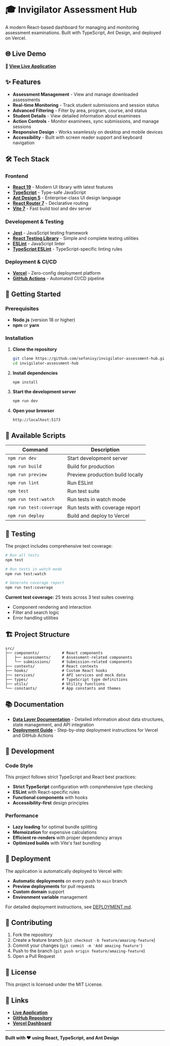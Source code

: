 # 🎓 Invigilator Assessment Hub

A modern React-based dashboard for managing and monitoring assessment examinations. Built with TypeScript, Ant Design, and deployed on Vercel.

## 🌐 Live Demo

**🚀 [View Live Application](https://invigilator-assessment-q9rxg5ty7-yehualashets-projects.vercel.app)**

## ✨ Features

- **Assessment Management** - View and manage downloaded assessments
- **Real-time Monitoring** - Track student submissions and session status
- **Advanced Filtering** - Filter by area, program, course, and status
- **Student Details** - View detailed information about examinees
- **Action Controls** - Monitor examinees, sync submissions, and manage sessions
- **Responsive Design** - Works seamlessly on desktop and mobile devices
- **Accessibility** - Built with screen reader support and keyboard navigation

## 🛠️ Tech Stack

### Frontend
- **[React 19](https://react.dev/)** - Modern UI library with latest features
- **[TypeScript](https://www.typescriptlang.org/)** - Type-safe JavaScript
- **[Ant Design 5](https://ant.design/)** - Enterprise-class UI design language
- **[React Router 7](https://reactrouter.com/)** - Declarative routing
- **[Vite 7](https://vitejs.dev/)** - Fast build tool and dev server

### Development & Testing
- **[Jest](https://jestjs.io/)** - JavaScript testing framework
- **[React Testing Library](https://testing-library.com/react)** - Simple and complete testing utilities
- **[ESLint](https://eslint.org/)** - JavaScript linter
- **[TypeScript ESLint](https://typescript-eslint.io/)** - TypeScript-specific linting rules

### Deployment & CI/CD
- **[Vercel](https://vercel.com/)** - Zero-config deployment platform
- **[GitHub Actions](https://github.com/features/actions)** - Automated CI/CD pipeline

## 🚀 Getting Started

### Prerequisites

- **Node.js** (version 18 or higher)
- **npm** or **yarn**

### Installation

1. **Clone the repository**
   ```bash
   git clone https://github.com/sefonixy/invigilator-assessment-hub.git
   cd invigilator-assessment-hub
   ```

2. **Install dependencies**
   ```bash
   npm install
   ```

3. **Start the development server**
   ```bash
   npm run dev
   ```

4. **Open your browser**
   ```
   http://localhost:5173
   ```

## 📜 Available Scripts

| Command | Description |
|---------|-------------|
| `npm run dev` | Start development server |
| `npm run build` | Build for production |
| `npm run preview` | Preview production build locally |
| `npm run lint` | Run ESLint |
| `npm test` | Run test suite |
| `npm run test:watch` | Run tests in watch mode |
| `npm run test:coverage` | Run tests with coverage report |
| `npm run deploy` | Build and deploy to Vercel |

## 🧪 Testing

The project includes comprehensive test coverage:

```bash
# Run all tests
npm test

# Run tests in watch mode
npm run test:watch

# Generate coverage report
npm run test:coverage
```

**Current test coverage:** 25 tests across 3 test suites covering:
- Component rendering and interaction
- Filter and search logic
- Error handling utilities

## 🏗️ Project Structure

```
src/
├── components/          # React components
│   ├── assessments/     # Assessment-related components
│   └── submissions/     # Submission-related components
├── contexts/            # React contexts
├── hooks/               # Custom React hooks
├── services/            # API services and mock data
├── types/               # TypeScript type definitions
├── utils/               # Utility functions
└── constants/           # App constants and themes
```

## 📚 Documentation

- **[Data Layer Documentation](./docs/data-layer-readme.md)** - Detailed information about data structures, state management, and API integration
- **[Deployment Guide](./DEPLOYMENT.md)** - Step-by-step deployment instructions for Vercel and GitHub Actions

## 🔧 Development

### Code Style

This project follows strict TypeScript and React best practices:
- **Strict TypeScript** configuration with comprehensive type checking
- **ESLint** with React-specific rules
- **Functional components** with hooks
- **Accessibility-first** design principles

### Performance

- **Lazy loading** for optimal bundle splitting
- **Memoization** for expensive calculations
- **Efficient re-renders** with proper dependency arrays
- **Optimized builds** with Vite's fast bundling

## 🚀 Deployment

The application is automatically deployed to Vercel with:

- **Automatic deployments** on every push to `main` branch
- **Preview deployments** for pull requests
- **Custom domain** support
- **Environment variable** management

For detailed deployment instructions, see [DEPLOYMENT.md](./DEPLOYMENT.md).

## 🤝 Contributing

1. Fork the repository
2. Create a feature branch (`git checkout -b feature/amazing-feature`)
3. Commit your changes (`git commit -m 'Add amazing feature'`)
4. Push to the branch (`git push origin feature/amazing-feature`)
5. Open a Pull Request

## 📝 License

This project is licensed under the MIT License.

## 🔗 Links

- **[Live Application](https://invigilator-assessment-q9rxg5ty7-yehualashets-projects.vercel.app)**
- **[GitHub Repository](https://github.com/sefonixy/invigilator-assessment-hub)**
- **[Vercel Dashboard](https://vercel.com/yehualashets-projects/invigilator-assessment-hub)**

---

**Built with ❤️ using React, TypeScript, and Ant Design**
